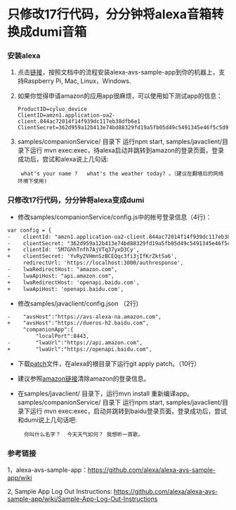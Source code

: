# 只修改17行代码，分分钟将alexa音箱转换成dumi音箱




### 安装alexa

 1. 点击[链接](https://github.com/alexa/alexa-avs-sample-app/wiki)，按照文档中的流程安装alexa-avs-sample-app到你的机器上，支持Raspberry Pi, Mac, Linux，Windows.
 2. 如果你觉得申请amazon的应用app很麻烦，可以使用如下测试app的信息：
			
		ProductID=cyluo_device
		ClientID=amzn1.application-oa2-client.844ac72014f14f939dc117eb38dfb6e1
		ClientSecret=362d959a12b413e74bd88329fd19a5fb05d49c5491345e46f5c5d9326bcad855

 3. samples/companionService/ 目录下 运行npm start,  samples/javaclient/目录下运行 mvn exec:exec，待alexa启动并跳转到amazon的登录页面，登录成功后，尝试和alexa说上几句话: 

		 what's your name ?   what's the weather today? 。（建议在翻墙后的网络环境下使用)


### 只修改17行代码，分分钟将alexa变成dumi

 - 修改samples/companionService/config.js中的帐号登录信息（4行)：
```html
var config = {
-    clientId: "amzn1.application-oa2-client.844ac72014f14f939dc117eb38dfb6e1",
-    clientSecret: "362d959a12b413e74bd88329fd19a5fb05d49c5491345e46f5c5d9326bcad855",
+    clientId: '5M7GhhTnfh7AjVTq37yxD3Cy',
+    clientSecret: 'YvRy2VHmnSzBCEQqc3fi3jIfKrZktSa6',
     redirectUrl: 'https://localhost:3000/authresponse',
-    lwaRedirectHost: "amazon.com",
-    lwaApiHost: "api.amazon.com",
+    lwaRedirectHost: 'openapi.baidu.com',
+    lwaApiHost: 'openapi.baidu.com',
```
 - 修改samples/javaclient/config.json （2行)
```html
-    "avsHost":"https://avs-alexa-na.amazon.com",
+    "avsHost":"https://dueros-h2.baidu.com",
     "companionApp":{
         "localPort":8443,
-        "lwaUrl":"https://api.amazon.com",
+        "lwaUrl":"https://openapi.baidu.com",
```

- 下载[patch](https://github.com/cyluo/dumi/blob/master/patch)文件，在alexa的根目录下运行git apply patch。（10行）
- 建议参照[amazon链接](https://github.com/alexa/alexa-avs-sample-app/wiki/Sample-App-Log-Out-Instructions)清除amazon的登录信息。
- 在samples/javaclient/ 目录下，运行mvn install 重新编译app。samples/companionService/ 目录下 运行npm start,  samples/javaclient/目录下运行 mvn exec:exec，启动并跳转到baidu登录页面，登录成功后，尝试和dumi说上几句话吧:  
		
		你叫什么名字？  今天天气如何？ 我想听一首歌。
### 参考链接
1，alexa-avs-sample-app：https://github.com/alexa/alexa-avs-sample-app/wiki

2,  Sample App Log Out Instructions:  https://github.com/alexa/alexa-avs-sample-app/wiki/Sample-App-Log-Out-Instructions
